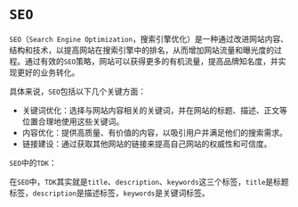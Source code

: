 # `SEO`

`SEO`（‌`Search Engine Optimization`，搜索引擎优化）是一种通过改进网站内容、结构和技术，以提高网站在搜索引擎中的排名，从而增加网站流量和曝光度的过程。通过有效的`SEO`策略，网站可以获得更多的有机流量，提高品牌知名度，并实现更好的业务转化。‌

具体来说，‌`SEO`包括以下几个关键方面：‌

- 关键词优化：选择与网站内容相关的关键词，并在网站的标题、描述、正文等位置合理地使用这些关键词。‌
- 内容优化：提供高质量、有价值的内容，以吸引用户并满足他们的搜索需求。‌
- 链接建设：通过获取其他网站的链接来提高自己网站的权威性和可信度。‌

`SEO`中的`TDK`：

在`SEO`中，`TDK`其实就是`title`、`description`、`keywords`这三个标签，`title`是标题标签，`description`是描述标签，`keywords`是关键词标签。
